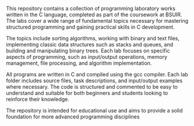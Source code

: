 This repository contains a collection of programming laboratory works written in the C language, completed as part of the coursework at BSUIR. The labs cover a wide range of fundamental topics necessary for mastering structured programming and gaining practical skills in C development.

The topics include sorting algorithms, working with binary and text files, implementing classic data structures such as stacks and queues, and building and manipulating binary trees. Each lab focuses on specific aspects of programming, such as input/output operations, memory management, file processing, and algorithm implementation.

All programs are written in C and compiled using the gcc compiler. Each lab folder includes source files, task descriptions, and input/output examples where necessary. The code is structured and commented to be easy to understand and suitable for both beginners and students looking to reinforce their knowledge.

The repository is intended for educational use and aims to provide a solid foundation for more advanced programming disciplines
